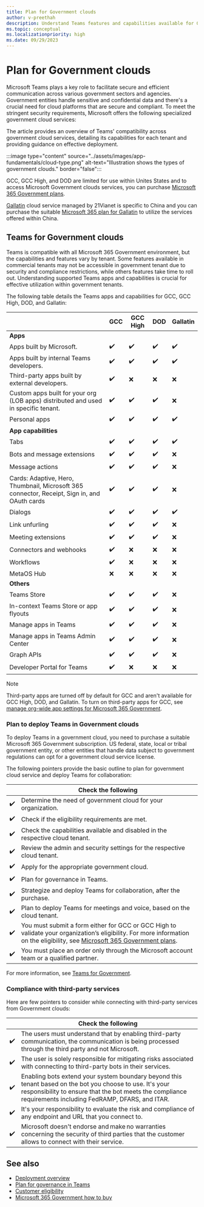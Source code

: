 ```yaml
---
title: Plan for Government clouds
author: v-preethah
description: Understand Teams features and capabilities available for Government Community Cloud (GCC), GCC High, and DOD tenants. Get an overview on how to deploy Teams in Government clouds.
ms.topic: conceptual
ms.localizationpriority: high
ms.date: 09/29/2023
---
```


# Plan for Government clouds

Microsoft Teams plays a key role to facilitate secure and efficient communication across various government sectors and agencies. Government entities handle sensitive and confidential data and there's a crucial need for cloud platforms that are secure and compliant. To meet the stringent security requirements, Microsoft offers the following specialized government cloud services:

The article provides an overview of Teams' compatibility across government cloud services, detailing its capabilities for each tenant and providing guidance on effective deployment.

:::image type="content" source="../assets/images/app-fundamentals/cloud-type.png" alt-text="Illustration shows the types of government clouds." border="false":::

GCC, GCC High, and DOD are limited for use within Unites States and to access Microsoft Government clouds services, you can purchase [Microsoft 365 Government plans](https://products.office.com/government/compare-office-365-government-plans).

[Gallatin](/officeupdates/teams-app-versioning) cloud service managed by 21Vianet is specific to China and you can purchase the suitable [Microsoft 365 plan for Gallatin](https://www.microsoft.com/zh-cn/microsoft-365/compare-china-global-versions-microsoft-365) to utilize the services offered within China.

## Teams for Government clouds

 Teams is compatible with all Microsoft 365 Government environment, but the capabilities and features vary by tenant. Some features available in commercial tenants may not be accessible in government tenant due to security and compliance restrictions, while others features take time to roll out. Understanding supported Teams apps and capabilities is crucial for effective utilization within government tenants.

The following table details the Teams apps and capabilities for GCC, GCC High, DOD, and Gallatin:

| &nbsp; | GCC | GCC High | DOD | Gallatin |
|-------------|---------|---|---|---|
| **Apps** | &nbsp; | &nbsp; | &nbsp; | &nbsp; |
| Apps built by Microsoft. | ✔️ | ✔️ | ✔️ | ✔️ |
| Apps built by internal Teams developers. | ✔️ | ✔️ | ✔️ | ✔️ |
| Third-party apps built by external developers. | ✔️ | ❌ | ❌ | ❌ |
| Custom apps built for your org (LOB apps) distributed and used in specific tenant. | ✔️ | ✔️ | ✔️ | ❌ |
| Personal apps | ✔️ | ✔️ | ✔️ | ✔️ |
| **App capabilities** | &nbsp; | &nbsp; | &nbsp; | &nbsp; |
| Tabs | ✔️ | ✔️ | ✔️ | ✔️ |
| Bots and message extensions | ✔️ | ✔️ | ✔️ | ❌ |
| Message actions | ✔️ | ✔️ | ✔️ | ❌ |
| Cards: Adaptive, Hero, Thumbnail, Microsoft 365 connector, Receipt, Sign in, and OAuth cards | ✔️ | ✔️ | ✔️ | ❌ |
| Dialogs | ✔️ | ✔️ | ✔️ | ✔️ |
| Link unfurling | ✔️ | ✔️ | ✔️ | ❌ |
| Meeting extensions | ✔️ | ✔️ | ✔️ | ❌ |
| Connectors and webhooks | ✔️ | ❌ | ❌ | ❌ |
| Workflows| ✔️ | ❌ | ❌ | ❌ |
| MetaOS Hub | ❌ | ❌ | ❌ | ❌ |
| **Others** | &nbsp; | &nbsp; | &nbsp; | &nbsp; |
| Teams Store | ✔️ | ✔️ | ✔️ |  ❌ |
| In-context Teams Store or app flyouts | ✔️ | ✔️ | ✔️ |  ❌ |
| Manage apps in Teams | ✔️ | ✔️ | ✔️ |  ❌ |
| Manage apps in Teams Admin Center | ✔️ | ✔️ | ✔️ |  ❌ |
| Graph APIs | ✔️ | ✔️ | ✔️ |  ❌ |
| Developer Portal for Teams | ✔️ | ❌ | ❌ |  ❌ |

> [!NOTE]
> Third-party apps are turned off by default for GCC and aren't available for GCC High, DOD, and Gallatin. To turn on third-party apps for GCC, see [manage org-wide app settings for Microsoft 365 Government](/microsoftteams/manage-apps).

### Plan to deploy Teams in Government clouds

To deploy Teams in a government cloud, you need to purchase a suitable Microsoft 365 Government subscription. US federal, state, local or tribal government entity, or other entities that handle data subject to government regulations can opt for a government cloud service license.

The following pointers provide the basic outline to plan for government cloud service and deploy Teams for collaboration:

| &nbsp; | Check the following |
| --- | --- |
| ✔️ | Determine the need of government cloud for your organization. |
| ✔️ | Check if the eligibility requirements are met. |
| ✔️ | Check the capabilities available and disabled in the respective cloud tenant. |
| ✔️ | Review the admin and security settings for the respective cloud tenant. |
| ✔️ | Apply for the appropriate government cloud. |
| ✔️ | Plan for governance in Teams. |
| ✔️ | Strategize and deploy Teams for collaboration, after the purchase. |
| ✔️ | Plan to deploy Teams for meetings and voice, based on the cloud tenant. |
| ✔️ | You must submit a form either for GCC or GCC High to validate your organization’s eligibility. For more information on the eligibility, see [Microsoft 365 Government plans](https://www.microsoft.com/en-in/microsoft-365/enterprise/government-plans-and-pricing?rtc=1#heading-oc2835). |
| ✔️ | You must place an order only through the Microsoft account team or a qualified partner. |

For more information, see [Teams for Government](/microsoftteams/expand-teams-across-your-org/teams-for-government-landing-page).

### Compliance with third-party services

Here are few pointers to consider while connecting with third-party services from Government clouds:

| &nbsp; | Check the following |
| --- | --- |
| ✔️ | The users must understand that by enabling third-party communication, the communication is being processed through the third party and not Microsoft. |
| ✔️ | The user is solely responsible for mitigating risks associated with connecting to third-party bots in their services. |
| ✔️ | Enabling bots extend your system boundary beyond this tenant based on the bot you choose to use. It's your responsibility to ensure that the bot meets the compliance requirements including FedRAMP, DFARS, and ITAR. |
| ✔️ | It's your responsibility to evaluate the risk and compliance of any endpoint and URL that you connect to. |
| ✔️ | Microsoft doesn't endorse and make no warranties concerning the security of third parties that the customer allows to connect with their service. |

## See also

* [Deployment overview](/microsoftteams/deploy-overview)
* [Plan for governance in Teams](/microsoftteams/plan-teams-governance)
* [Customer eligibility](/office365/servicedescriptions/office-365-platform-service-description/office-365-us-government/office-365-us-government)
* [Microsoft 365 Government how to buy](/office365/servicedescriptions/office-365-platform-service-description/office-365-us-government/microsoft-365-government-how-to-buy)
